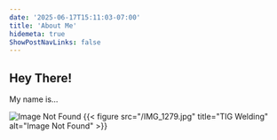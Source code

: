 ```yaml
---
date: '2025-06-17T15:11:03-07:00'
title: 'About Me'
hidemeta: true
ShowPostNavLinks: false
---
```



## Hey There!

My name is...

<!--more-->

![Image Not Found](IMG_1257.jpg)
{{< figure src="/IMG_1279.jpg" title="TIG Welding" alt="Image Not Found" >}}

